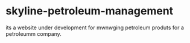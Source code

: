 # skyline-petroleum-management
its a website under development for mwnwging petroleum produts for a petroleumm company.
